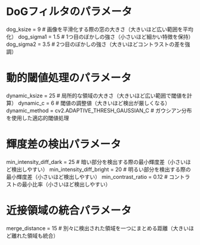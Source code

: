 # DoGフィルタのパラメータ
dog_ksize = 9          # 画像を平滑化する際の窓の大きさ（大きいほど広い範囲を平均化）
dog_sigma1 = 1.5       # 1つ目のぼかしの強さ（小さいほど細かい特徴を保持）
dog_sigma2 = 3.5       # 2つ目のぼかしの強さ（大きいほどコントラストの差を強調）

# 動的閾値処理のパラメータ
dynamic_ksize = 25     # 局所的な領域の大きさ（大きいほど広い範囲で閾値を計算）
dynamic_c = 6          # 閾値の調整値（大きいほど検出が厳しくなる）
dynamic_method = cv2.ADAPTIVE_THRESH_GAUSSIAN_C  # ガウシアン分布を使用した適応的閾値処理

# 輝度差の検出パラメータ
min_intensity_diff_dark = 25   # 暗い部分を検出する際の最小輝度差（小さいほど検出しやすい）
min_intensity_diff_bright = 20  # 明るい部分を検出する際の最小輝度差（小さいほど検出しやすい）
min_contrast_ratio = 0.12      # コントラストの最小比率（小さいほど検出しやすい）

# 近接領域の統合パラメータ
merge_distance = 15    # 別々に検出された領域を一つにまとめる距離（大きいほど離れた領域も統合）
